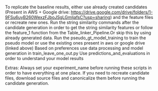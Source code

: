 To replicate the baseline results, either use already created candidates (Present in AWS + Google drive: https://drive.google.com/drive/folders/1-9FSu6uyB260WexzFJboJSgLGmIjafsC?usp=sharing) and the feature files or recreate new ones. 
Run the string similarity commands after the candidate generation in order to get the string similarity features or follow the feature_1 function from the Table_linker_Pipeline.Or skip this by using already generated data.
Run the pseudo_gt_model_training to train the pseudo model or use the existing ones present in aws or google drive (linked above)
Based on preferences use data processing and model generation in train_leave_one_out.py
Use predictions_and_evaluations in order to understand your model results

Extras:
Always set your experiment_name before running these scripts in order to have everything at one place. If you need to recreate candidate files, download source files and canonicalize them before running the candidate generation. 